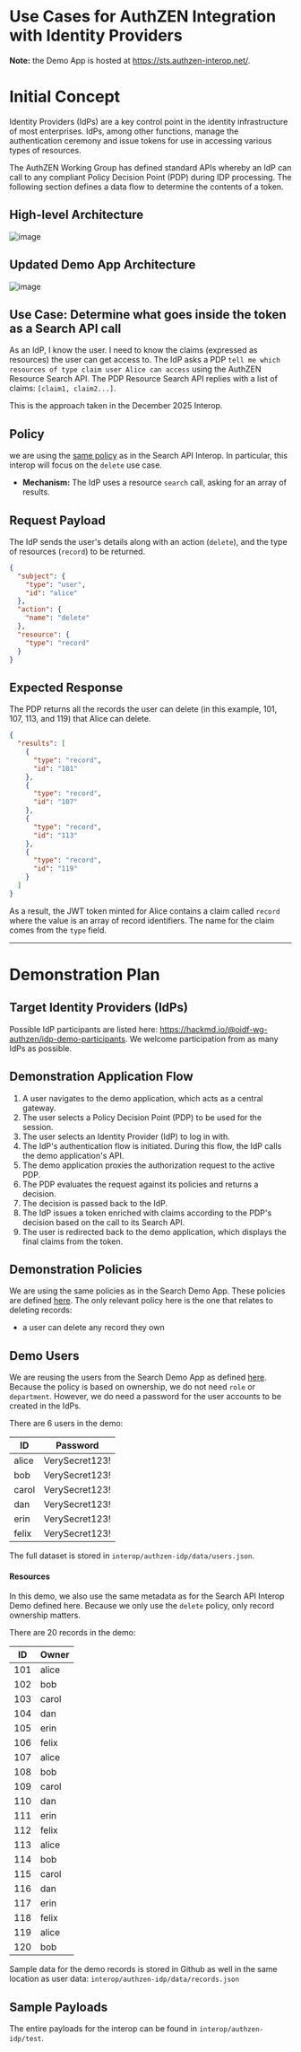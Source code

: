 # Use Cases for AuthZEN Integration with Identity Providers

**Note:** the Demo App is hosted at https://sts.authzen-interop.net/.

# Initial Concept 
Identity Providers (IdPs) are a key control point in the identity infrastructure of most enterprises. IdPs, among other functions, manage the authentication ceremony and issue tokens for use in accessing various types of resources. 

The AuthZEN Working Group has defined standard APIs whereby an IdP can call to any compliant Policy Decision Point (PDP) during IDP processing. The following section defines a data flow to determine the contents of a token. 

## High-level Architecture
![image](https://hackmd.io/_uploads/r1D1UGk4le.png)

## Updated Demo App Architecture

![image](https://hackmd.io/_uploads/BJSui0Upgl.png)

## Use Case: Determine what goes inside the token as a Search API call
As an IdP, I know the user. I need to know the claims (expressed as resources) the user can get access to. The IdP asks a PDP `tell me which resources of type claim user Alice can access` using the AuthZEN Resource Search API. The PDP Resource Search API replies with a list of claims: `[claim1, claim2...]`.

This is the approach taken in the December 2025 Interop.

## Policy 
we are using the [same policy](https://hackmd.io/@oidf-wg-authzen/identiverse-2025-interop#Authorization-Use-Cases) as in the Search API Interop. In particular, this interop will focus on the `delete` use case.
*   **Mechanism:** The IdP uses a resource `search` call, asking for an array of results.

## Request Payload
The IdP sends the user's details along with an action (`delete`), and the type of resources (`record`) to be returned.

```json
{
  "subject": {
    "type": "user",
    "id": "alice"
  },
  "action": {
    "name": "delete"
  },
  "resource": {
    "type": "record"
  }
}
```

## Expected Response
The PDP returns all the records the user can delete (in this example, 101, 107, 113, and 119) that Alice can delete. 

```json
{
  "results": [
    {
      "type": "record",
      "id": "101"
    },
    {
      "type": "record",
      "id": "107"
    },
    {
      "type": "record",
      "id": "113"
    },
    {
      "type": "record",
      "id": "119"
    }
  ]
}
```

As a result, the JWT token minted for Alice contains a claim called `record` where the value is an array of record identifiers. The name for the claim comes from the `type` field.

---

# Demonstration Plan

## Target Identity Providers (IdPs)

Possible IdP participants are listed here: https://hackmd.io/@oidf-wg-authzen/idp-demo-participants. We welcome participation from as many IdPs as possible.

## Demonstration Application Flow

1.  A user navigates to the demo application, which acts as a central gateway.
2.  The user selects a Policy Decision Point (PDP) to be used for the session.
3.  The user selects an Identity Provider (IdP) to log in with.
4.  The IdP's authentication flow is initiated. During this flow, the IdP calls the demo application's API.
5.  The demo application proxies the authorization request to the active PDP.
6.  The PDP evaluates the request against its policies and returns a decision.
7.  The decision is passed back to the IdP.
8.  The IdP issues a token enriched with claims according to the PDP's decision based on the call to its Search API.
9.  The user is redirected back to the demo application, which displays the final claims from the token.

## Demonstration Policies

We are using the same policies as in the Search Demo App. These policies are defined [here](https://hackmd.io/@oidf-wg-authzen/identiverse-2025-interop#Authorization-Use-Cases). The only relevant policy here is the one that relates to deleting records:

 - a user can delete any record they own

## Demo Users

We are reusing the users from the Search Demo App as defined [here](https://hackmd.io/@oidf-wg-authzen/identiverse-2025-interop). Because the policy is based on ownership, we do not need `role` or `department`. However, we do need a password for the user accounts to be created in the IdPs.

There are 6 users in the demo:

| ID   | Password        |
|--------|-------------|
| alice  | VerySecret123!     |
| bob    | VerySecret123!    |
| carol  | VerySecret123!  |
| dan    | VerySecret123!     |
| erin   | VerySecret123!    |
| felix  | VerySecret123!  |


The full dataset is stored in `interop/authzen-idp/data/users.json`.


#### Resources

In this demo, we also use the same metadata as for the Search API Interop Demo defined here. Because we only use the `delete` policy, only record ownership matters.

There are 20 records in the demo:

| ID   | Owner  |
|------|--------|
| 101  | alice  |
| 102  | bob    |
| 103  | carol  |
| 104  | dan    |
| 105  | erin   |
| 106  | felix  |
| 107  | alice  |
| 108  | bob    |
| 109  | carol  |
| 110  | dan    |
| 111  | erin   |
| 112  | felix  |
| 113  | alice  |
| 114  | bob    |
| 115  | carol  |
| 116  | dan    |
| 117  | erin   |
| 118  | felix  |
| 119  | alice  |
| 120  | bob    |

Sample data for the demo records is stored in Github as well in the same location as user data: `interop/authzen-idp/data/records.json`

## Sample Payloads

The entire payloads for the interop can be found in `interop/authzen-idp/test`.